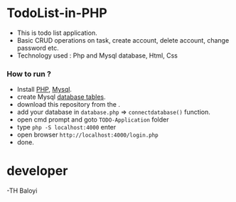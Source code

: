 # TodoList-in-PHP
- This is  todo list application.
- Basic CRUD operations on task, create account, delete account, change password etc.
- Technology used : Php and Mysql database, Html, Css

### How to run ?
- Install [PHP](https://www.php.net/), [Mysql](https://www.mysql.com/).
- create Mysql [database tables](https://github.com/Dhiraj-01/TodoList-PHP/blob/master/TODO-Application/create_database.sql).
- download this repository from the .
- add your database in `database.php` => `connectdatabase()` function.
- open cmd prompt and goto `TODO-Application` folder
- type `php -S localhost:4000` enter
- open browser `http://localhost:4000/login.php`
- done.

# developer 
-TH Baloyi